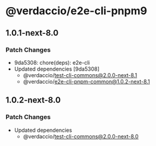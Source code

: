 # @verdaccio/e2e-cli-pnpm9

## 1.0.1-next-8.0

### Patch Changes

- 9da5308: chore(deps): e2e-cli
- Updated dependencies [9da5308]
  - @verdaccio/test-cli-commons@2.0.0-next-8.1
  - @verdaccio/e2e-cli-pnpm-common@1.0.2-next-8.1

## 1.0.2-next-8.0

### Patch Changes

- Updated dependencies
  - @verdaccio/test-cli-commons@2.0.0-next-8.0
